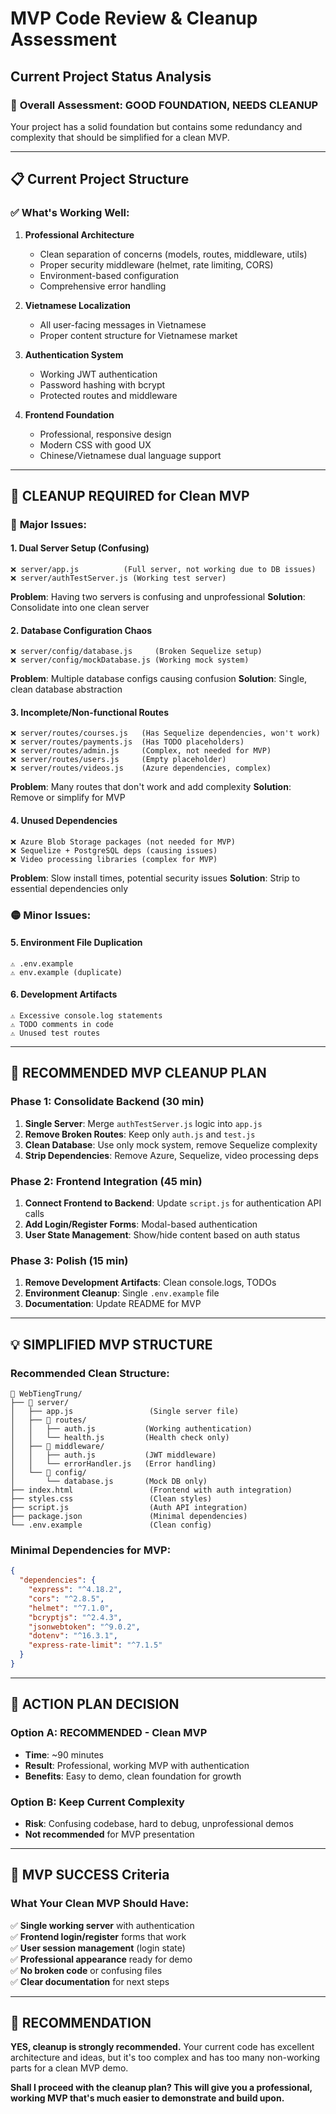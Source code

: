 # MVP Code Review & Cleanup Assessment
## Current Project Status Analysis

### 🎯 **Overall Assessment: GOOD FOUNDATION, NEEDS CLEANUP** 

Your project has a solid foundation but contains some redundancy and complexity that should be simplified for a clean MVP.

---

## 📋 **Current Project Structure**

### ✅ **What's Working Well:**

1. **Professional Architecture**
   - Clean separation of concerns (models, routes, middleware, utils)
   - Proper security middleware (helmet, rate limiting, CORS)
   - Environment-based configuration
   - Comprehensive error handling

2. **Vietnamese Localization**
   - All user-facing messages in Vietnamese
   - Proper content structure for Vietnamese market

3. **Authentication System**
   - Working JWT authentication
   - Password hashing with bcrypt
   - Protected routes and middleware

4. **Frontend Foundation**
   - Professional, responsive design
   - Modern CSS with good UX
   - Chinese/Vietnamese dual language support

---

## 🧹 **CLEANUP REQUIRED for Clean MVP**

### 🔴 **Major Issues:**

#### 1. **Dual Server Setup (Confusing)**
```
❌ server/app.js          (Full server, not working due to DB issues)
❌ server/authTestServer.js (Working test server)
```
**Problem**: Having two servers is confusing and unprofessional
**Solution**: Consolidate into one clean server

#### 2. **Database Configuration Chaos**
```
❌ server/config/database.js     (Broken Sequelize setup)
❌ server/config/mockDatabase.js (Working mock system)
```
**Problem**: Multiple database configs causing confusion
**Solution**: Single, clean database abstraction

#### 3. **Incomplete/Non-functional Routes**
```
❌ server/routes/courses.js   (Has Sequelize dependencies, won't work)
❌ server/routes/payments.js  (Has TODO placeholders)
❌ server/routes/admin.js     (Complex, not needed for MVP)
❌ server/routes/users.js     (Empty placeholder)
❌ server/routes/videos.js    (Azure dependencies, complex)
```
**Problem**: Many routes that don't work and add complexity
**Solution**: Remove or simplify for MVP

#### 4. **Unused Dependencies**
```
❌ Azure Blob Storage packages (not needed for MVP)
❌ Sequelize + PostgreSQL deps (causing issues)
❌ Video processing libraries (complex for MVP)
```
**Problem**: Slow install times, potential security issues
**Solution**: Strip to essential dependencies only

### 🟡 **Minor Issues:**

#### 5. **Environment File Duplication**
```
⚠️ .env.example
⚠️ env.example (duplicate)
```

#### 6. **Development Artifacts**
```
⚠️ Excessive console.log statements
⚠️ TODO comments in code
⚠️ Unused test routes
```

---

## 🎯 **RECOMMENDED MVP CLEANUP PLAN**

### **Phase 1: Consolidate Backend (30 min)**
1. **Single Server**: Merge `authTestServer.js` logic into `app.js`
2. **Remove Broken Routes**: Keep only `auth.js` and `test.js`
3. **Clean Database**: Use only mock system, remove Sequelize complexity
4. **Strip Dependencies**: Remove Azure, Sequelize, video processing deps

### **Phase 2: Frontend Integration (45 min)**
1. **Connect Frontend to Backend**: Update `script.js` for authentication API calls
2. **Add Login/Register Forms**: Modal-based authentication
3. **User State Management**: Show/hide content based on auth status

### **Phase 3: Polish (15 min)**
1. **Remove Development Artifacts**: Clean console.logs, TODOs
2. **Environment Cleanup**: Single `.env.example` file
3. **Documentation**: Update README for MVP

---

## 💡 **SIMPLIFIED MVP STRUCTURE**

### **Recommended Clean Structure:**
```
📁 WebTiengTrung/
├── 📁 server/
│   ├── app.js                 (Single server file)
│   ├── 📁 routes/
│   │   ├── auth.js           (Working authentication)
│   │   └── health.js         (Health check only)
│   ├── 📁 middleware/
│   │   ├── auth.js           (JWT middleware)
│   │   └── errorHandler.js   (Error handling)
│   └── 📁 config/
│       └── database.js       (Mock DB only)
├── index.html                 (Frontend with auth integration)
├── styles.css                 (Clean styles)
├── script.js                  (Auth API integration)
├── package.json               (Minimal dependencies)
└── .env.example               (Clean config)
```

### **Minimal Dependencies for MVP:**
```json
{
  "dependencies": {
    "express": "^4.18.2",
    "cors": "^2.8.5", 
    "helmet": "^7.1.0",
    "bcryptjs": "^2.4.3",
    "jsonwebtoken": "^9.0.2",
    "dotenv": "^16.3.1",
    "express-rate-limit": "^7.1.5"
  }
}
```

---

## 🚦 **ACTION PLAN DECISION**

### **Option A: RECOMMENDED - Clean MVP**
- **Time**: ~90 minutes
- **Result**: Professional, working MVP with authentication
- **Benefits**: Easy to demo, clean foundation for growth

### **Option B: Keep Current Complexity**
- **Risk**: Confusing codebase, hard to debug, unprofessional demos
- **Not recommended** for MVP presentation

---

## 🎯 **MVP SUCCESS Criteria**

### **What Your Clean MVP Should Have:**
✅ **Single working server** with authentication  
✅ **Frontend login/register** forms that work  
✅ **User session management** (login state)  
✅ **Professional appearance** ready for demo  
✅ **No broken code** or confusing files  
✅ **Clear documentation** for next steps  

---

## 🛑 **RECOMMENDATION**

**YES, cleanup is strongly recommended.** Your current code has excellent architecture and ideas, but it's too complex and has too many non-working parts for a clean MVP demo.

**Shall I proceed with the cleanup plan? This will give you a professional, working MVP that's much easier to demonstrate and build upon.**

